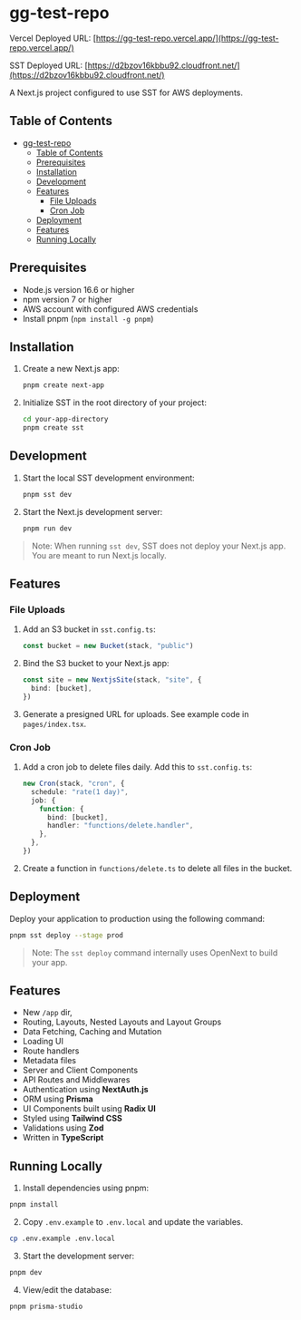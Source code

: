 # gg-test-repo

Vercel Deployed URL: [https://gg-test-repo.vercel.app/](https://gg-test-repo.vercel.app/)

SST Deployed URL: [https://d2bzov16kbbu92.cloudfront.net/](https://d2bzov16kbbu92.cloudfront.net/)

A Next.js project configured to use SST for AWS deployments.

## Table of Contents

- [gg-test-repo](#gg-test-repo)
  - [Table of Contents](#table-of-contents)
  - [Prerequisites](#prerequisites)
  - [Installation](#installation)
  - [Development](#development)
  - [Features](#features)
    - [File Uploads](#file-uploads)
    - [Cron Job](#cron-job)
  - [Deployment](#deployment)
  - [Features](#features-1)
  - [Running Locally](#running-locally)

## Prerequisites

- Node.js version 16.6 or higher
- npm version 7 or higher
- AWS account with configured AWS credentials
- Install pnpm (`npm install -g pnpm`)

## Installation

1. Create a new Next.js app:

   ```bash
   pnpm create next-app
   ```

2. Initialize SST in the root directory of your project:

   ```bash
   cd your-app-directory
   pnpm create sst
   ```

## Development

1. Start the local SST development environment:

   ```bash
   pnpm sst dev
   ```

2. Start the Next.js development server:

   ```bash
   pnpm run dev
   ```

> Note: When running `sst dev`, SST does not deploy your Next.js app. You are meant to run Next.js locally.

## Features

### File Uploads

1. Add an S3 bucket in `sst.config.ts`:

   ```typescript
   const bucket = new Bucket(stack, "public")
   ```

2. Bind the S3 bucket to your Next.js app:

   ```typescript
   const site = new NextjsSite(stack, "site", {
     bind: [bucket],
   })
   ```

3. Generate a presigned URL for uploads. See example code in `pages/index.tsx`.

### Cron Job

1. Add a cron job to delete files daily. Add this to `sst.config.ts`:

   ```typescript
   new Cron(stack, "cron", {
     schedule: "rate(1 day)",
     job: {
       function: {
         bind: [bucket],
         handler: "functions/delete.handler",
       },
     },
   })
   ```

2. Create a function in `functions/delete.ts` to delete all files in the bucket.

## Deployment

Deploy your application to production using the following command:

```bash
pnpm sst deploy --stage prod
```

> Note: The `sst deploy` command internally uses OpenNext to build your app.

## Features

- New `/app` dir,
- Routing, Layouts, Nested Layouts and Layout Groups
- Data Fetching, Caching and Mutation
- Loading UI
- Route handlers
- Metadata files
- Server and Client Components
- API Routes and Middlewares
- Authentication using **NextAuth.js**
- ORM using **Prisma**
- UI Components built using **Radix UI**
- Styled using **Tailwind CSS**
- Validations using **Zod**
- Written in **TypeScript**

## Running Locally

1. Install dependencies using pnpm:

```sh
pnpm install
```

2. Copy `.env.example` to `.env.local` and update the variables.

```sh
cp .env.example .env.local
```

3. Start the development server:

```sh
pnpm dev
```

4. View/edit the database:

```sh
pnpm prisma-studio
```
